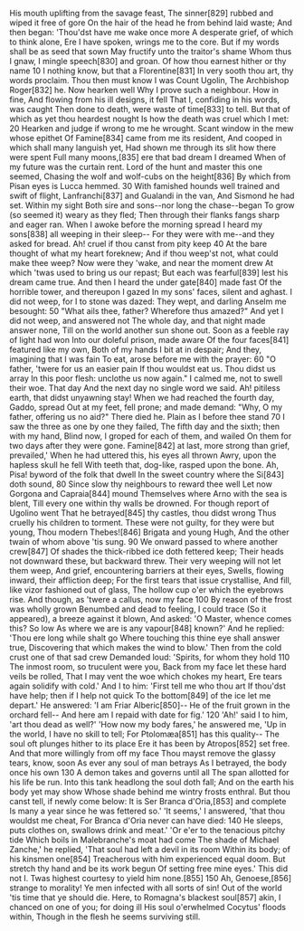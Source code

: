   His mouth uplifting from the savage feast,
    The sinner[829] rubbed and wiped it free of gore
    On the hair of the head he from behind laid waste;
  And then began: 'Thou'dst have me wake once more
    A desperate grief, of which to think alone,
    Ere I have spoken, wrings me to the core.
  But if my words shall be as seed that sown
    May fructify unto the traitor's shame
    Whom thus I gnaw, I mingle speech[830] and groan.
  Of how thou earnest hither or thy name                            10
    I nothing know, but that a Florentine[831]
    In very sooth thou art, thy words proclaim.
  Thou then must know I was Count Ugolin,
    The Archbishop Roger[832] he. Now hearken well
    Why I prove such a neighbour. How in fine,
  And flowing from his ill designs, it fell
    That I, confiding in his words, was caught
    Then done to death, were waste of time[833] to tell.
  But that of which as yet thou heardest nought
    Is how the death was cruel which I met:                         20
    Hearken and judge if wrong to me he wrought.
  Scant window in the mew whose epithet
    Of Famine[834] came from me its resident,
    And cooped in which shall many languish yet,
  Had shown me through its slit how there were spent
    Full many moons,[835] ere that bad dream I dreamed
    When of my future was the curtain rent.
  Lord of the hunt and master this one seemed,
    Chasing the wolf and wolf-cubs on the height[836]
    By which from Pisan eyes is Lucca hemmed.                       30
  With famished hounds well trained and swift of flight,
    Lanfranchi[837] and Gualandi in the van,
    And Sismond he had set. Within my sight
  Both sire and sons--nor long the chase--began
    To grow (so seemed it) weary as they fled;
    Then through their flanks fangs sharp and eager ran.
  When I awoke before the morning spread
    I heard my sons[838] all weeping in their sleep--
    For they were with me--and they asked for bread.
  Ah! cruel if thou canst from pity keep                            40
    At the bare thought of what my heart foreknew;
    And if thou weep'st not, what could make thee weep?
  Now were they 'wake, and near the moment drew
    At which 'twas used to bring us our repast;
    But each was fearful[839] lest his dream came true.
  And then I heard the under gate[840] made fast
    Of the horrible tower, and thereupon I gazed
    In my sons' faces, silent and aghast.
  I did not weep, for I to stone was dazed:
    They wept, and darling Anselm me besought:                      50
    "What ails thee, father? Wherefore thus amazed?"
  And yet I did not weep, and answered not
    The whole day, and that night made answer none,
    Till on the world another sun shone out.
  Soon as a feeble ray of light had won
    Into our doleful prison, made aware
    Of the four faces[841] featured like my own,
  Both of my hands I bit at in despair;
    And they, imagining that I was fain
    To eat, arose before me with the prayer:                        60
  "O father, 'twere for us an easier pain
    If thou wouldst eat us. Thou didst us array
    In this poor flesh: unclothe us now again."
  I calmed me, not to swell their woe. That day
    And the next day no single word we said.
    Ah! pitiless earth, that didst unyawning stay!
  When we had reached the fourth day, Gaddo, spread
    Out at my feet, fell prone; and made demand:
    "Why, O my father, offering us no aid?"
  There died he. Plain as I before thee stand                       70
    I saw the three as one by one they failed,
    The fifth day and the sixth; then with my hand,
  Blind now, I groped for each of them, and wailed
    On them for two days after they were gone.
    Famine[842] at last, more strong than grief, prevailed,'
  When he had uttered this, his eyes all thrown
    Awry, upon the hapless skull he fell
    With teeth that, dog-like, rasped upon the bone.
  Ah, Pisa! byword of the folk that dwell
    In the sweet country where the Si[843] doth sound,              80
    Since slow thy neighbours to reward thee well
  Let now Gorgona and Capraia[844] mound
    Themselves where Arno with the sea is blent,
    Till every one within thy walls be drowned.
  For though report of Ugolino went
    That he betrayed[845] thy castles, thou didst wrong
    Thus cruelly his children to torment.
  These were not guilty, for they were but young,
    Thou modern Thebes![846] Brigata and young Hugh,
    And the other twain of whom above 'tis sung.                    90
  We onward passed to where another crew[847]
    Of shades the thick-ribbed ice doth fettered keep;
    Their heads not downward these, but backward threw.
  Their very weeping will not let them weep,
    And grief, encountering barriers at their eyes,
    Swells, flowing inward, their affliction deep;
  For the first tears that issue crystallise,
    And fill, like vizor fashioned out of glass,
    The hollow cup o'er which the eyebrows rise.
  And though, as 'twere a callus, now my face                      100
    By reason of the frost was wholly grown
    Benumbed and dead to feeling, I could trace
  (So it appeared), a breeze against it blown,
    And asked: 'O Master, whence comes this? So low
    As where we are is any vapour[848] known?'
  And he replied: 'Thou ere long while shalt go
    Where touching this thine eye shall answer true,
    Discovering that which makes the wind to blow.'
  Then from the cold crust one of that sad crew
    Demanded loud: 'Spirits, for whom they hold                    110
    The inmost room, so truculent were you,
  Back from my face let these hard veils be rolled,
    That I may vent the woe which chokes my heart,
    Ere tears again solidify with cold.'
  And I to him: 'First tell me who thou art
    If thou'dst have help; then if I help not quick
    To the bottom[849] of the ice let me depart.'
  He answered: 'I am Friar Alberic[850]--
    He of the fruit grown in the orchard fell--
    And here am I repaid with date for fig.'                       120
  'Ah!' said I to him, 'art thou dead as well?'
    'How now my body fares,' he answered me,
    'Up in the world, I have no skill to tell;
  For Ptolomæa[851] has this quality--
    The soul oft plunges hither to its place
    Ere it has been by Atropos[852] set free.
  And that more willingly from off my face
    Thou mayst remove the glassy tears, know, soon
    As ever any soul of man betrays
  As I betrayed, the body once his own                             130
    A demon takes and governs until all
    The span allotted for his life be run.
  Into this tank headlong the soul doth fall;
    And on the earth his body yet may show
    Whose shade behind me wintry frosts enthral.
  But thou canst tell, if newly come below:
    It is Ser Branca d'Oria,[853] and complete
    Is many a year since he was fettered so.'
  'It seems,' I answered, 'that thou wouldst me cheat,
    For Branca d'Oria never can have died:                         140
    He sleeps, puts clothes on, swallows drink and meat.'
  'Or e'er to the tenacious pitchy tide
    Which boils in Malebranche's moat had come
    The shade of Michael Zanche,' he replied,
  'That soul had left a devil in its room
    Within its body; of his kinsmen one[854]
    Treacherous with him experienced equal doom.
  But stretch thy hand and be its work begun
    Of setting free mine eyes.' This did not I.
    Twas highest courtesy to yield him none.[855]                  150
  Ah, Genoese,[856] strange to morality!
    Ye men infected with all sorts of sin!
    Out of the world 'tis time that ye should die.
  Here, to Romagna's blackest soul[857] akin,
    I chanced on one of you; for doing ill
    His soul o'erwhelmed Cocytus' floods within,
  Though in the flesh he seems surviving still.
